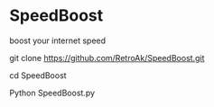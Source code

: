 # SpeedBoost
boost your internet speed


git clone https://github.com/RetroAk/SpeedBoost.git

cd SpeedBoost

Python SpeedBoost.py
